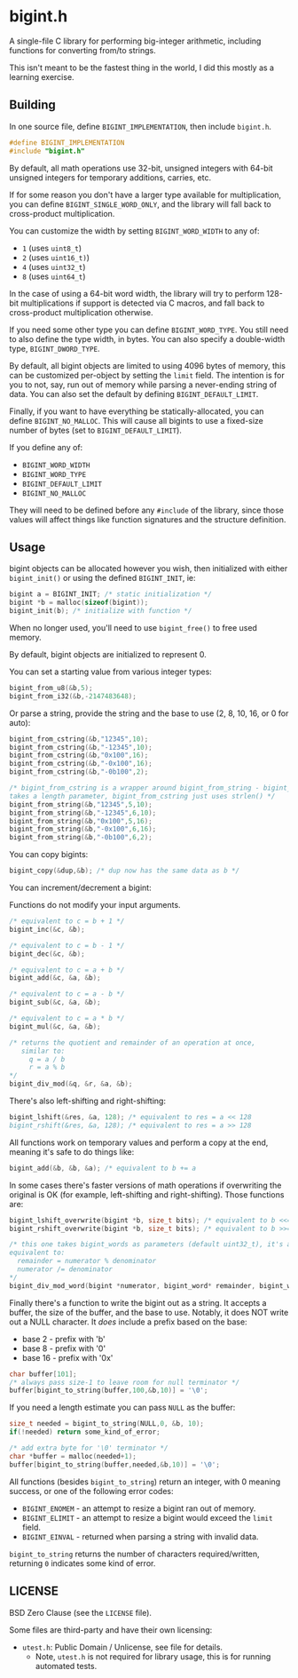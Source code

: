# bigint.h

A single-file C library for performing big-integer arithmetic,
including functions for converting from/to strings.

This isn't meant to be the fastest thing in the world, I did
this mostly as a learning exercise.

## Building

In one source file, define `BIGINT_IMPLEMENTATION`, then include
`bigint.h`.

```c
#define BIGINT_IMPLEMENTATION
#include "bigint.h"
```

By default, all math operations use 32-bit, unsigned integers
with 64-bit unsigned integers for temporary additions, carries,
etc.

If for some reason you don't have a larger type available for
multiplication, you can define `BIGINT_SINGLE_WORD_ONLY`, and
the library will fall back to cross-product multiplication.

You can customize the width by setting `BIGINT_WORD_WIDTH` to any of:

* `1` (uses `uint8_t`)
* `2` (uses `uint16_t)`)
* `4` (uses `uint32_t`)
* `8` (uses `uint64_t`)

In the case of using a 64-bit word width, the library will
try to perform 128-bit multiplications if support is detected via
C macros, and fall back to cross-product multiplication otherwise.

If you need some other type you can define `BIGINT_WORD_TYPE`. You
still need to also define the type width, in bytes. You can also
specify a double-width type, `BIGINT_DWORD_TYPE`.

By default, all bigint objects are limited to using 4096 bytes of
memory, this can be customized per-object by setting the `limit`
field. The intention is for you to not, say, run out of memory while
parsing a never-ending string of data. You can also set the default
by defining `BIGINT_DEFAULT_LIMIT`.

Finally, if you want to have everything be statically-allocated, you
can define `BIGINT_NO_MALLOC`. This will cause all bigints to use
a fixed-size number of bytes (set to `BIGINT_DEFAULT_LIMIT`).

If you define any of:

* `BIGINT_WORD_WIDTH`
* `BIGINT_WORD_TYPE`
* `BIGINT_DEFAULT_LIMIT`
* `BIGINT_NO_MALLOC`

They will need to be defined before any `#include` of the library,
since those values will affect things like function signatures and
the structure definition.

## Usage

bigint objects can be allocated however you wish, then initialized
with either `bigint_init()` or using the defined `BIGINT_INIT`, ie:

```c
bigint a = BIGINT_INIT; /* static initialization */
bigint *b = malloc(sizeof(bigint));
bigint_init(b); /* initialize with function */
```

When no longer used, you'll need to use `bigint_free()` to free used
memory.

By default, bigint objects are initialized to represent 0.

You can set a starting value from various integer types:

```c
bigint_from_u8(&b,5);
bigint_from_i32(&b,-2147483648);
```

Or parse a string, provide the string and the base to use (2, 8, 10, 16, or 0 for auto):

```c
bigint_from_cstring(&b,"12345",10);
bigint_from_cstring(&b,"-12345",10);
bigint_from_cstring(&b,"0x100",16);
bigint_from_cstring(&b,"-0x100",16);
bigint_from_cstring(&b,"-0b100",2);

/* bigint_from_cstring is a wrapper around bigint_from_string - bigint_from_string
takes a length parameter, bigint_from_cstring just uses strlen() */
bigint_from_string(&b,"12345",5,10);
bigint_from_string(&b,"-12345",6,10);
bigint_from_string(&b,"0x100",5,16);
bigint_from_string(&b,"-0x100",6,16);
bigint_from_string(&b,"-0b100",6,2);
```

You can copy bigints:

```c
bigint_copy(&dup,&b); /* dup now has the same data as b */
```

You can increment/decrement a bigint:


Functions do not modify your input arguments.

```c
/* equivalent to c = b + 1 */
bigint_inc(&c, &b);

/* equivalent to c = b - 1 */
bigint_dec(&c, &b);

/* equivalent to c = a + b */
bigint_add(&c, &a, &b);

/* equivalent to c = a - b */
bigint_sub(&c, &a, &b);

/* equivalent to c = a * b */
bigint_mul(&c, &a, &b);

/* returns the quotient and remainder of an operation at once,
   similar to:
     q = a / b
     r = a % b
*/
bigint_div_mod(&q, &r, &a, &b);
```

There's also left-shifting and right-shifting:

```c
bigint_lshift(&res, &a, 128); /* equivalent to res = a << 128
bigint_rshift(&res, &a, 128); /* equivalent to res = a >> 128
```

All functions work on temporary values and perform a copy at the end,
meaning it's safe to do things like:

```c
bigint_add(&b, &b, &a); /* equivalent to b += a
```

In some cases there's faster versions of math operations if
overwriting the original is OK (for example, left-shifting and
right-shifting). Those functions are:

```c
bigint_lshift_overwrite(bigint *b, size_t bits); /* equivalent to b <<= bits */
bigint_rshift_overwrite(bigint *b, size_t bits); /* equivalent to b >>= bits */

/* this one takes bigint_words as parameters (default uint32_t), it's a much faster division,
equivalent to:
  remainder = numerator % denominator
  numerator /= denominator
*/
bigint_div_mod_word(bigint *numerator, bigint_word* remainder, bigint_word denominator);
```

Finally there's a function to write the bigint out as a string. It accepts
a buffer, the size of the buffer, and the base to use. Notably, it does NOT write out a NULL
character. It *does* include a prefix based on the base:

* base 2 - prefix with 'b'
* base 8 - prefix with '0'
* base 16 - prefix with '0x'

```c
char buffer[101];
/* always pass size-1 to leave room for null terminator */
buffer[bigint_to_string(buffer,100,&b,10)] = '\0';
```

If you need a length estimate you can pass `NULL` as the buffer:

```c
size_t needed = bigint_to_string(NULL,0, &b, 10);
if(!needed) return some_kind_of_error;

/* add extra byte for '\0' terminator */
char *buffer = malloc(needed+1);
buffer[bigint_to_string(buffer,needed,&b,10)] = '\0';
```

All functions (besides `bigint_to_string`) return an integer,
with 0 meaning success, or one of the following error codes:

* `BIGINT_ENOMEM` - an attempt to resize a bigint ran out of memory.
* `BIGINT_ELIMIT` - an attempt to resize a bigint would exceed the `limit` field.
* `BIGINT_EINVAL` - returned when parsing a string with invalid data.

`bigint_to_string` returns the number of characters required/written,
returning `0` indicates some kind of error.

## LICENSE

BSD Zero Clause (see the `LICENSE` file).

Some files are third-party and have their own licensing:

* `utest.h`: Public Domain / Unlicense, see file for details.
    * Note, `utest.h` is not required for library usage, this is for running automated tests.
